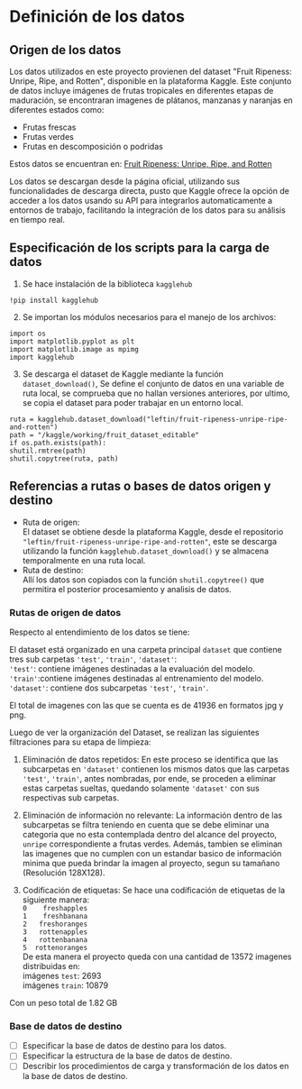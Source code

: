 # Definición de los datos

## Origen de los datos

Los datos utilizados en este proyecto provienen del dataset "Fruit Ripeness: Unripe, Ripe, and Rotten", disponible en la plataforma Kaggle. Este conjunto de datos incluye imágenes de frutas tropicales en diferentes etapas de maduración, se encontraran imagenes de plátanos, manzanas y naranjas en diferentes estados como:

- Frutas frescas
- Frutas verdes
- Frutas en descomposición o podridas

Estos datos se encuentran en: [Fruit Ripeness: Unripe, Ripe, and Rotten](https://www.kaggle.com/datasets/leftin/fruit-ripeness-unripe-ripe-and-rotten)

Los datos se descargan desde la página oficial, utilizando sus funcionalidades de descarga directa, pusto que Kaggle ofrece la opción de acceder a los datos usando su API para integrarlos automaticamente a entornos de trabajo, facilitando la integración de los datos para su análisis en tiempo real. 

## Especificación de los scripts para la carga de datos
1. Se hace instalación de la biblioteca `kagglehub`
   
`!pip install kagglehub`  

2. Se importan los módulos necesarios para el manejo de los archivos:  

`import os`  
`import matplotlib.pyplot as plt`  
`import matplotlib.image as mpimg`  
`import kagglehub`  

3. Se descarga el dataset de Kaggle mediante la función `dataset_download()`, Se define el conjunto de datos en una variable de ruta local, se comprueba que no hallan versiones anteriores, por ultimo, se copia el dataset para poder trabajar en un entorno local.  

`ruta = kagglehub.dataset_download("leftin/fruit-ripeness-unripe-ripe-and-rotten")`  
`path = "/kaggle/working/fruit_dataset_editable"`  
`if os.path.exists(path):`  
    `shutil.rmtree(path)`  
`shutil.copytree(ruta, path)`  

## Referencias a rutas o bases de datos origen y destino
- Ruta de origen:  
El dataset se obtiene desde la plataforma Kaggle, desde el repositorio `"leftin/fruit-ripeness-unripe-ripe-and-rotten"`, este se descarga utilizando la función `kagglehub.dataset_download()` y se almacena temporalmente en una ruta local.
- Ruta de destino:  
  Allí los datos son copiados con la función `shutil.copytree()` que permitira el posterior procesamiento y analisis de datos.

### Rutas de origen de datos
Respecto al entendimiento de los datos se tiene:  

El dataset está organizado en una carpeta principal `dataset` que contiene tres sub carpetas  `'test'`,  `'train'`,  `'dataset'`:  
`'test'`: contiene imágenes destinadas a la evaluación del modelo.   
`'train'`:contiene imágenes destinadas al entrenamiento del modelo.   
`'dataset'`: contiene dos subcarpetas `'test'`,  `'train'`.  

El total de imagenes con las que se cuenta es de 41936 en formatos jpg y png.  

Luego de ver la organización del Dataset, se realizan las siguientes filtraciones para su etapa de limpieza:  

1. Eliminación de datos repetidos: En este proceso se identifica que las subcarpetas en `'dataset'` contienen los mismos datos que las carpetas   `'test'`,  `'train'`, antes nombradas, por ende, se proceden a eliminar estas carpetas sueltas, quedando solamente `'dataset'` con sus respectivas sub carpetas.  

2. Eliminación de información no relevante: La información dentro de las subcarpetas se filtra teniendo en cuenta que se debe eliminar una categoria que no esta contemplada dentro del alcance del proyecto, `unripe` correspondiente a frutas verdes. Además, tambien se eliminan las imagenes que no cumplen con un estandar basico de información minima que pueda brindar la imagen al proyecto, segun su tamañano (Resolución 128X128).

3. Codificación de etiquetas:
   Se hace una codificación de etiquetas de la siguiente manera:  
   `0    freshapples`  
   `1    freshbanana`  
   `2   freshoranges`  
   `3   rottenapples`  
   `4   rottenbanana`  
   `5  rottenoranges`  
De esta manera el proyecto queda con una cantidad de 13572 imagenes distribuidas en:  
imágenes `test`: 2693  
imágenes `train`: 10879

Con un peso total de 1.82 GB

### Base de datos de destino

- [ ] Especificar la base de datos de destino para los datos.
- [ ] Especificar la estructura de la base de datos de destino.
- [ ] Describir los procedimientos de carga y transformación de los datos en la base de datos de destino.
